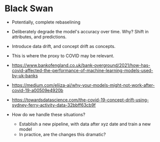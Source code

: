 # Black Swan
- Potentially, complete rebaselining
- Deliberately degrade the model's accuracy over time. Why? Shift in attributes, and predictions.
- Introduce data drift, and concept drift as concepts.
- This is where the proxy to COVID may be relevant.

- https://www.bankofengland.co.uk/bank-overground/2021/how-has-covid-affected-the-performance-of-machine-learning-models-used-by-uk-banks
- https://medium.com/eliiza-ai/why-your-models-might-not-work-after-covid-19-a00509e4920b
- https://towardsdatascience.com/the-covid-19-concept-drift-using-sydney-ferry-activity-data-32bbff63cb9f

- How do we handle these situations?
	- Establish a new pipeline, with data after xyz date and train a new model
	- In practice, are the changes this dramatic?

